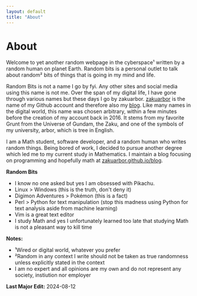 ```yaml
---
layout: default
title: "About"
---
```

# About

<p>
  Welcome to yet another random webpage in the cyberspace¹ written by a random human on planet Earth. Random bits is a personal outlet 
  to talk about random² bits of things that is going in my mind and life.
</p>

Random Bits is not a name I go by fyi. Any other sites and social media using this name is not me. Over the span of my digital life, I have 
gone through various names but these days I go by zakuarbor. [zakuarbor](https://github.com/zakuArbor/) is the name of my Github account and 
therefore also my [blog](https://zakuarbor.github.io/blog). Like many names in the digital world, this name was chosen arbitrary, within a 
few minutes before the creation of my account back in 2016. It stems from my favorite Grunt from the Universe of Gundam, the Zaku, and 
one of the symbols of my university, arbor, which is tree in English.

I am a Math student, software developer, and a random human who writes random things. 
Being bored of work, I decided to pursue another degree which led me to my current study in Mathematics. 
I maintain a blog focusing on programming and hopefully math at <a href = "https://zakuarbor.github.io/blog">zakuarbor.github.io/blog</a>. 

<b class = "ul-p">Random Bits</b>
* I know no one asked but yes I am obsessed with Pikachu. 
* Linux > Windows (this is the truth, don't deny it)
* Digimon Adventures > Pokémon (this is a fact)
* Perl > Python for text manipulation (stop this madness using Python for text analysis aside from machine learning)
* Vim is a great text editor
* I study Math and yes I unfortunately learned too late that studying Math is not a pleasant way to kill time

<b class = "ul-p">Notes:</b> 
<ul class>
<li>¹Wired or digital world, whatever you prefer</li>
<li>²Random in any context I write should not be taken as true randomness unless explicitly stated in the context</li>
<li>I am no expert and all opinions are my own and do not represent any society, instiution nor employer</li>
</ul>

<p class = "last-edit"><b>Last Major Edit:</b> 2024-08-12</p> 
